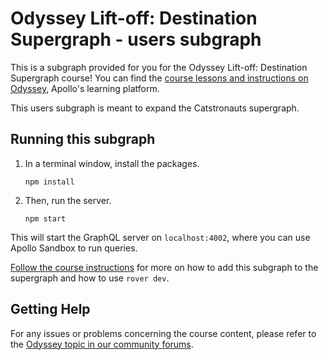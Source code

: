 # Odyssey Lift-off: Destination Supergraph - users subgraph

This is a subgraph provided for you for the Odyssey Lift-off: Destination Supergraph course! You can find the [course lessons and instructions on Odyssey](https://www.apollographql.com/tutorials/lift-off-supergraph/), Apollo's learning platform.

This users subgraph is meant to expand the Catstronauts supergraph.

## Running this subgraph

1. In a terminal window, install the packages.

    ```
    npm install
    ```

1. Then, run the server.

    ```
    npm start
    ```

This will start the GraphQL server on `localhost:4002`, where you can use Apollo Sandbox to run queries.

[Follow the course instructions](https://www.apollographql.com/tutorials/lift-off-supergraph/) for more on how to add this subgraph to the supergraph and how to use `rover dev`.

## Getting Help

For any issues or problems concerning the course content, please refer to the [Odyssey topic in our community forums](https://community.apollographql.com/tags/c/help/6/odyssey).
